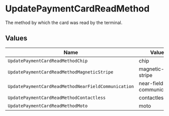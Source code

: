 # UpdatePaymentCardReadMethod

The method by which the card was read by the terminal.


## Values

| Name                                                | Value                                               |
| --------------------------------------------------- | --------------------------------------------------- |
| `UpdatePaymentCardReadMethodChip`                   | chip                                                |
| `UpdatePaymentCardReadMethodMagneticStripe`         | magnetic-stripe                                     |
| `UpdatePaymentCardReadMethodNearFieldCommunication` | near-field-communication                            |
| `UpdatePaymentCardReadMethodContactless`            | contactless                                         |
| `UpdatePaymentCardReadMethodMoto`                   | moto                                                |